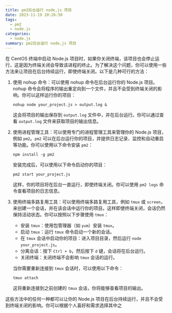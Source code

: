 ```yaml
---
title: pm2后台运行 node,js 项目
date: 2023-11-19 20:26:50
tags:
  - pm2
  - node.js
categories:
  - node.js
summary: pm2后台运行 node,js 项目 
---
```

在 CentOS 终端中启动 Node.js 项目时，如果你关闭终端，该项目也会停止运行，这是因为终端关闭会导致该进程的终止。为了解决这个问题，你可以使用一些方法来让项目在后台持续运行，即使终端关闭。以下是几种可行的方法：

1. 使用 nohup 命令：可以使用 nohup 命令在后台运行你的 Node.js 项目。nohup 命令会将程序的输出重定向到一个文件，并且不会受到终端关闭的影响。你可以这样运行你的项目：

   ```
   nohup node your_project.js > output.log &
   ```

   这会将项目的输出保存到 `output.log` 文件中，并在后台运行。你可以通过查看 `output.log` 文件来获取项目的输出信息。

2. 使用进程管理工具：可以使用专门的进程管理工具来管理你的 Node.js 项目，例如 `pm2`。`pm2` 可以在后台运行你的项目，并提供日志记录、监控和自动重启等功能。你可以使用以下命令安装 `pm2`：

   ```
   npm install -g pm2
   ```

   安装完成后，可以使用以下命令启动你的项目：

   ```
   pm2 start your_project.js
   ```

   这样，你的项目将在后台一直运行，即使终端关闭。你可以使用 `pm2 logs` 命令查看项目的日志信息。

3. 使用终端多路复用工具：可以使用终端多路复用工具，例如 `tmux` 或 `screen`，来创建一个会话，并在该会话中运行你的项目。这样即使终端关闭，会话仍然保持活动状态。你可以按照以下步骤使用 `tmux`：

   - 安装 `tmux`：使用包管理器（如 `yum`）安装 `tmux`。
   - 启动 `tmux`：运行 `tmux` 命令启动一个新的会话。
   - 在 `tmux` 会话中启动你的项目：进入项目目录，然后运行 `node your_project.js`。
   - 分离会话：按下 `Ctrl + b`，然后按下 `d` 键，会话将在后台运行。
   - 关闭终端：关闭终端不会影响 `tmux` 会话的运行。

   当你需要重新连接到 `tmux` 会话时，可以使用以下命令：

   ```
   tmux attach
   ```

   这将重新连接到之前创建的 `tmux` 会话，你将能够查看项目的输出。

这些方法中的任何一种都可以让你的 Node.js 项目在后台持续运行，并且不会受到终端关闭的影响。你可以根据个人喜好和需求选择其中之

